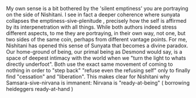 My own sense is a bit bothered by the 'silent emptiness' you are portraying on the side of Nishitani. I see in fact a deeper coherence where sunyata collapses the emptiness-sive-plenitude , precisely how the self is affirmed by its interpenetration with all things. While both authors indeed stress different aspects, to me they are portraying, in their own way, not one, but two sides of the same coin, perhaps from different vantage points. For me, Nishitani has opened this sense of Sunyata that becomes a divine paradox. Our home-ground of being, our primal being as Desmond would say, is a space of deepest intimacy with the world when we "turn the light to whats directly underfoot". Both use the exact same movement of coming to nothing in order to "step back" "refuse even the refusing self" only to finally find "cessation" and "liberation". This makes clear for Nishitani why Samsara-sive-nirvana is immanent: Nirvana is "ready-at-being" ( borrowing heideggers ready-at-hand )